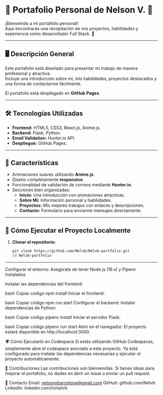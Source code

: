 # 🌟 Portafolio Personal de Nelson V. 🌟

¡Bienvenido a mi portafolio personal!  
Aquí encontrarás una recopilación de mis proyectos, habilidades y experiencia como desarrollador Full Stack. 🚀

---

## 🖥️ Descripción General

Este portafolio está diseñado para presentar mi trabajo de manera profesional y atractiva.  
Incluye una introducción sobre mí, mis habilidades, proyectos destacados y una forma de contactarme fácilmente.

El portafolio está desplegado en **GitHub Pages**.

---

## 🛠️ Tecnologías Utilizadas

- **Frontend:** HTML5, CSS3, React.js, Anime.js.  
- **Backend:** Flask, Python.  
- **Email Validation:** Hunter.io API.  
- **Despliegue:** GitHub Pages.

---

## 🌟 Características

- Animaciones suaves utilizando **Anime.js**.  
- Diseño completamente **responsive**.  
- Funcionalidad de validación de correos mediante **Hunter.io**.  
- Secciones bien organizadas:
  - **Inicio:** Una introducción con animaciones atractivas.
  - **Sobre Mí:** Información personal y habilidades.
  - **Proyectos:** Mis mejores trabajos con enlaces y descripciones.
  - **Contacto:** Formulario para enviarme mensajes directamente.

---

## 🚀 Cómo Ejecutar el Proyecto Localmente

1. **Clonar el repositorio:**
   ```bash
   git clone https://github.com/Nelvb/Nelvb-portfolio.git
   cd Nelvb-portfolio

---

Configurar el entorno:
Asegúrate de tener Node.js (16.x) y Pipenv instalados.

Instalar las dependencias del frontend:

bash
Copiar código
npm install
Iniciar el frontend:

bash
Copiar código
npm run start
Configurar el backend:
Instalar dependencias de Python:

bash
Copiar código
pipenv install
Iniciar el servidor Flask:

bash
Copiar código
pipenv run start
Abrir en el navegador:
El proyecto estará disponible en http://localhost:3000.

🌍 Cómo Ejecutarlo en Codespace
Si estás utilizando GitHub Codespaces, simplemente abre el codespace asociado a este proyecto.
Ya está configurado para instalar las dependencias necesarias y ejecutar el proyecto automáticamente.

🤝 Contribuciones
Las contribuciones son bienvenidas.
Si tienes ideas para mejorar el portafolio, no dudes en abrir un issue o enviar un pull request.

📧 Contacto
Email: nelsonvbarcelona@gmail.com
GitHub: github.com/Nelvb
LinkedIn: linkedin.com/in/nelvb
